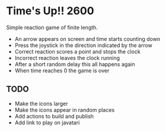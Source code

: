 # Time's Up!! 2600
Simple reaction game of finite length. 
* An arrow appears on screen and time starts counting down
* Press the joystick in the direction indicated by the arrow
* Correct reaction scores a point and stops the clock
* Incorrect reaction leaves the clock running
* After a short random delay this all happens again
* When time reaches 0 the game is over

## TODO
* Make the icons larger
* Make the icons appear in random places
* Add actions to build and publish
* Add link to play on javatari
